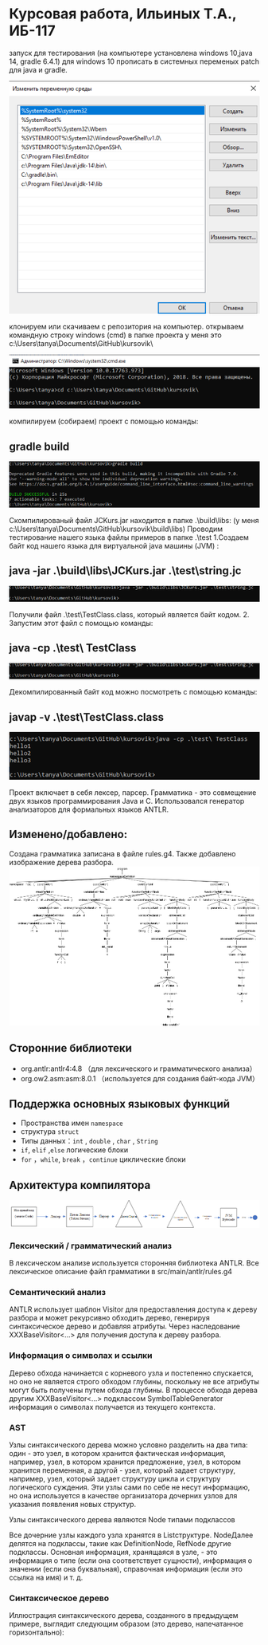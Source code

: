 # Курсовая работа, Ильиных Т.А., ИБ-117
запуск для тестирования (на компьютере установлена windows 10,java 14, gradle 6.4.1) 
для windows 10 прописать в системных переменых patch для java и gradle.

![добавлено:](image/patch.png)

клонируем или скачиваем с репозитория на компьютер.
открываем командную строку windows (cmd) в папке проекта у меня это c:\Users\tanya\Documents\GitHub\kursovik\

![добавлено:](image/cmd1.png)

компилируем (собираем) проект с помощью команды: 
## gradle build

![добавлено:](image/cmd2.png)

Скомпилированый файл JCKurs.jar находится в папке .\build\libs\:
(у меня c:\Users\tanya\Documents\GitHub\kursovik\build\libs\)
Проводим тестирование нашего языка файлы примеров в папке .\test
1.Создаем  байт код нашего языка для виртуальной java машины (JVM) :
## java -jar .\build\libs\JCKurs.jar .\test\string.jc

![добавлено:](image/cmd3.png)

Получили файл .\test\TestClass.class, который является байт кодом.
2. Запустим этот файл с помощью команды:
## java -cp .\test\ TestClass

![добавлено:](image/cmd3.png)

Декомпилированный байт код можно посмотреть с помощью команды:
## javap -v .\test\TestClass.class

![добавлено:](image/cmd4.png)

 


Проект включает в себя лексер, парсер. Грамматика - это совмещение двух языков программирования Java и C.  Использовался генератор анализаторов для формальных языков ANTLR.

## Изменено/добавлено:
Создана грамматика записана в файле rules.g4. Также добавлено изображение дерева разбора.
![Изменено/добавлено:](image/antlr4_parse_tree.png)
## Сторонние библиотеки

* org.antlr:antlr4:4.8 （для лексического и грамматического анализа）
* org.ow2.asm:asm:8.0.1 （используется для создания байт-кода JVM）

## Поддержка основных языковых функций

* Пространства имен `namespace`
* структура `struct`
* Типы данных：`int` , `double` , `char` , `String`
* `if`, `elif` ,`else` логические блоки
* `for` ，`while`, `break` ，`continue` циклические блоки

## Архитектура компилятора

![Архитектура компилятора](image/Shema1.png)

### Лексический / грамматический анализ

В лексическом анализе используется сторонняя библиотека ANTLR. Все лексическое описание файл грамматики в src/main/antlr/rules.g4

### Семантический анализ

ANTLR использует шаблон Visitor для предоставления доступа к дереву разбора и может рекурсивно обходить дерево, генерируя синтаксическое дерево и добавляя атрибуты.
Через наследование XXXBaseVisitor<...> для получения доступа к дереву разбора.

### Информация о символах и ссылки

Дерево обхода начинается с корневого узла и постепенно спускается, но оно не является строго обходом глубины, поскольку не все атрибуты могут быть получены путем обхода глубины. В процессе обхода дерева другим XXXBaseVisitor<...> подклассом SymbolTableGenerator информация о символах получается из текущего контекста.

### AST
Узлы синтаксического дерева можно условно разделить на два типа: один - это узел, в котором хранится фактическая информация, например, узел, в котором хранится предложение, узел, в котором хранится переменная, а другой - узел, который задает структуру, например, узел, который задает структуру цикла и структуру логического суждения. Эти узлы сами по себе не несут информацию, но она используется в качестве организатора дочерних узлов для указания появления новых структур.

Узлы синтаксического дерева являются Node типами подклассов

Все дочерние узлы каждого узла хранятся в List<Node>структуре. NodeДалее делятся на подклассы, такие как DefinitionNode, RefNode другие подклассы. Основная информация, хранящаяся в узле, - это информация о типе (если она соответствует сущности), информация о значении (если она буквальная), справочная информация (если это ссылка на имя) и т. д.
  
###  Синтаксическое дерево
Иллюстрация синтаксического дерева, созданного в предыдущем примере, выглядит следующим образом (это дерево, напечатанное горизонтально):
